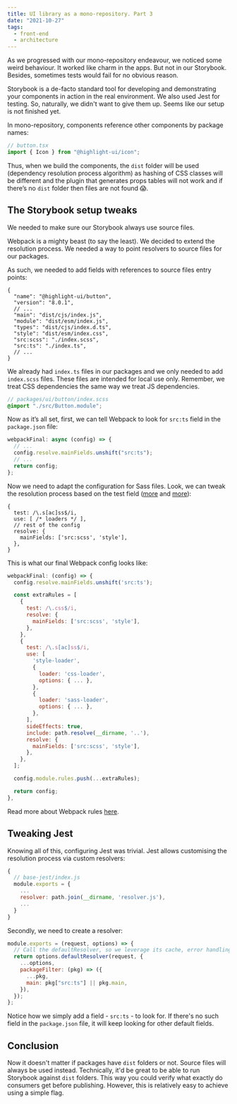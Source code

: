 ```yaml
---
title: UI library as a mono-repository. Part 3
date: "2021-10-27"
tags:
  - front-end
  - architecture
---
```


As we progressed with our mono-repository endeavour, we noticed some weird behaviour. It worked like charm in the apps. But not in our Storybook. Besides, sometimes tests would fail for no obvious reason.

Storybook is a de-facto standard tool for developing and demonstrating your components in action in the real environment. We also used Jest for testing. So, naturally, we didn't want to give them up. Seems like our setup is not finished yet.

In mono-repository, components reference other components by package names:

```ts
// button.tsx
import { Icon } from "@highlight-ui/icon";
```

Thus, when we build the components, the `dist` folder will be used (dependency resolution process algorithm) as hashing of CSS classes will be different and the plugin that generates props tables will not work and if there’s no `dist` folder then files are not found 😱.

## The Storybook setup tweaks

We needed to make sure our Storybook always use source files.

Webpack is a mighty beast (to say the least). We decided to extend the resolution process. We needed a way to point resolvers to source files for our packages.

As such, we needed to add fields with references to source files entry points:

```json{9,10}
{
  "name": "@highlight-ui/button",
  "version": "8.0.1",
  // ...
  "main": "dist/cjs/index.js",
  "module": "dist/esm/index.js",
  "types": "dist/cjs/index.d.ts",
  "style": "dist/esm/index.css",
  "src:scss": "./index.scss",
  "src:ts": "./index.ts",
  // ...
}
```

We already had `index.ts` files in our packages and we only needed to add `index.scss` files. These files are intended for local use only. Remember, we treat CSS dependencies the same way we treat JS dependencies.

```scss
// packages/ui/button/index.scss
@import "./src/Button.module";
```

Now as it’s all set, first, we can tell Webpack to look for `src:ts` field in the `package.json` file:

```js
webpackFinal: async (config) => {
  // ...
  config.resolve.mainFields.unshift("src:ts");
  // ...
  return config;
};
```

Now we need to adapt the configuration for Sass files. Look, we can tweak the resolution process based on the test field ([more](https://webpack.js.org/configuration/module/#ruletest) and [more](https://github.com/webpack/webpack/blob/4837c3ddb9da8e676c73d97460e19689dd9d4691/test/configCases/resolve-merging/override/webpack.config.js)):

```js{6}
{
  test: /\.s[ac]ss$/i,
  use: [ /* loaders */ ],
  // rest of the config
  resolve: {
    mainFields: ['src:scss', 'style'],
  },
}
```

This is what our final Webpack config looks like:

```js
webpackFinal: (config) => {
  config.resolve.mainFields.unshift('src:ts');

  const extraRules = [
    {
      test: /\.css$/i,
      resolve: {
        mainFields: ['src:scss', 'style'],
      },
    },
    {
      test: /\.s[ac]ss$/i,
      use: [
        'style-loader',
        {
          loader: 'css-loader',
          options: { ... },
        },
        {
          loader: 'sass-loader',
          options: { ... },
        },
      ],
      sideEffects: true,
      include: path.resolve(__dirname, '..'),
      resolve: {
        mainFields: ['src:scss', 'style'],
      },
    },
  ];

  config.module.rules.push(...extraRules);

  return config;
},
```

Read more about Webpack rules [here](https://webpack.js.org/configuration/module/#rule).

## Tweaking Jest

Knowing all of this, configuring Jest was trivial. Jest allows customising the resolution process via custom resolvers:

```js
{
  // base-jest/index.js
  module.exports = {
    ...
    resolver: path.join(__dirname, 'resolver.js'),
    ...
  }
}
```

Secondly, we need to create a resolver:

```js
module.exports = (request, options) => {
  // Call the defaultResolver, so we leverage its cache, error handling, etc.
  return options.defaultResolver(request, {
    ...options,
    packageFilter: (pkg) => ({
      ...pkg,
      main: pkg["src:ts"] || pkg.main,
    }),
  });
};
```

Notice how we simply add a field - `src:ts` - to look for. If there's no such field in the `package.json` file, it will keep looking for other default fields.

## Conclusion

Now it doesn't matter if packages have `dist` folders or not. Source files will always be used instead. Technically, it'd be great to be able to run Storybook against `dist` folders. This way you could verify what exactly do consumers get before publishing. However, this is relatively easy to achieve using a simple flag.
